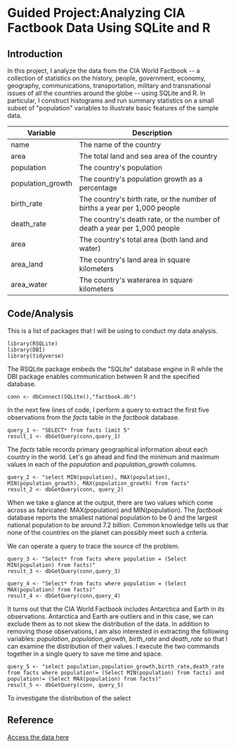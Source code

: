 # Guided Project:Analyzing CIA Factbook Data Using SQLite and R
## Introduction
In this project, I analyze the data from the CIA World Factbook -- a collection of statistics on the history, people, government, economy, geography, communications, transportation, military and transnational issues of all the countries around the globe -- using SQLite and R. In particular, I construct histograms and run summary statistics on a small subset of "population" variables to illustrate basic features of the sample data. 

| Variable | Description |
| --- | --- | 
| name | The name of the country |
| area | The total land and sea area of the country |
| population | The country's population |
| population_growth | The country's population growth as a percentage |
| birth_rate | The country's birth rate, or the number of births a year per 1,000 people |
| death_rate | The country's death rate, or the number of death a year per 1,000 people |
| area | The country's total area (both land and water) |
| area_land | The country's land area in square kilometers|
| area_water | The country's waterarea in square kilometers |


## Code/Analysis
This is a list of packages that I will be using to conduct my data analysis. 
```
library(RSQLite)
library(DBI)
library(tidyverse)
```
The RSQLite package embeds the "SQLite" database engine in R while the DBI package enables communication between R and the specified database.
```
conn <- dbConnect(SQLite(),"factbook.db")
```
In the next few lines of code, I perform a query to extract the first five observations from the *facts* table in the *factbook* database.
```
query_1 <- "SELECT* from facts limit 5"
result_1 <- dbGetQuery(conn,query_1)
```
The *facts* table records primary geographical information about each country in the world. Let's go ahead and find the minimum and maximum values in each of the *population* and *population_growth* columns. 

```
query_2 <- "select MIN(population), MAX(population), MIN(population_growth), MAX(population_growth) from facts"
result_2 <- dbGetQuery(conn, query_2)
```
When we take a glance at the output, there are two values which come across as fabricated: MAX(population) and MIN(population). The *factbook* database reports the smallest national population to be 0 and the largest national population to be around 7.2 billion. Common knowledge tells us that none of the countries on the planet can possibly meet such a criteria. 

We can operate a query to trace the source of the problem. 

```
query_3 <- "Select* from facts where population = (Select MIN(population) from facts)"
result_3 <- dbGetQuery(conn,query_3)

query_4 <- "Select* from facts where population = (Select MAX(population) from facts)"
result_4 <- dbGetQuery(conn,query_4)
```
It turns out that the CIA World Factbook includes Antarctica and Earth in its observations. Antarctica and Earth are outliers and in this case, we can exclude them as to not skew the distribution of the data. In addition to removing those observations, I am also interested in extracting the following variables: *population*, *population_growth*, *birth_rate* and *death_rate* so that I can examine the distribution of their values. I execute the two commands together in a single query to save me time and space.

```
query_5 <- "select population,population_growth,birth_rate,death_rate from facts where population!= (Select MIN(population) from facts) and population!= (Select MAX(population) from facts)"
result_5 <- dbGetQuery(conn, query_5)
```
To investigate the distribution of the select 
## Reference
[Access the data here](https://github.com/factbook/factbook.sql/releases)
